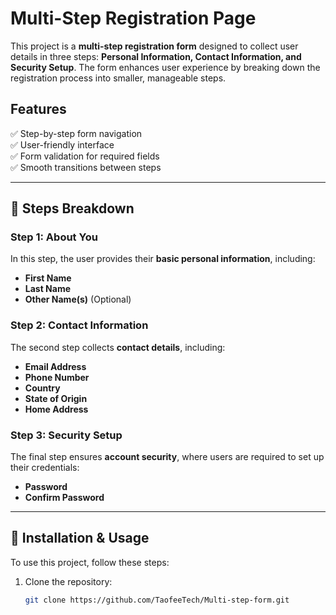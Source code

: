 # Multi-Step Registration Page

This project is a **multi-step registration form** designed to collect user details in three steps: **Personal Information, Contact Information, and Security Setup**. The form enhances user experience by breaking down the registration process into smaller, manageable steps.

## Features
✅ Step-by-step form navigation  
✅ User-friendly interface  
✅ Form validation for required fields  
✅ Smooth transitions between steps  

---

## 📝 Steps Breakdown

### Step 1: About You
In this step, the user provides their **basic personal information**, including:
- **First Name**
- **Last Name**
- **Other Name(s)** (Optional)

### Step 2: Contact Information
The second step collects **contact details**, including:
- **Email Address**
- **Phone Number**
- **Country**
- **State of Origin**
- **Home Address**

### Step 3: Security Setup
The final step ensures **account security**, where users are required to set up their credentials:
- **Password**
- **Confirm Password**

---

## 🔧 Installation & Usage

To use this project, follow these steps:

1. Clone the repository:
   ```sh
   git clone https://github.com/TaofeeTech/Multi-step-form.git
